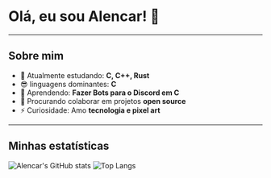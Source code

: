 # Olá, eu sou Alencar! 👋

---

## Sobre mim
- 🔭 Atualmente estudando: **C, C++, Rust**  
- 😎 linguagens dominantes: **C**
- 🌱 Aprendendo: **Fazer Bots para o Discord em C**  
- 👯 Procurando colaborar em projetos **open source**  
- ⚡ Curiosidade: Amo **tecnologia e pixel art**


---

## Minhas estatísticas
![Alencar's GitHub stats](https://github-readme-stats.vercel.app/api?username=alencar&show_icons=true&theme=tokyonight)
![Top Langs](https://github-readme-stats.vercel.app/api/top-langs/?username=alencar&layout=compact&theme=tokyonight)


